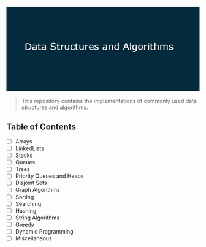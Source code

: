 ![logo](https://github.com/coded9/DSA/blob/master/imgs/dsa.jpg)

> This repository contains the implementations of commonly used data structures and algorithms.

## Table of Contents
- [ ] Arrays
- [ ] LinkedLists
- [ ] Stacks
- [ ] Queues
- [ ] Trees
- [ ] Priority Queues and Heaps
- [ ] Disjoint Sets
- [ ] Graph Algorithms
- [ ] Sorting
- [ ] Searching
- [ ] Hashing
- [ ] String Algorithms
- [ ] Greedy 
- [ ] Dynamic Programming
- [ ] Miscellaneous
